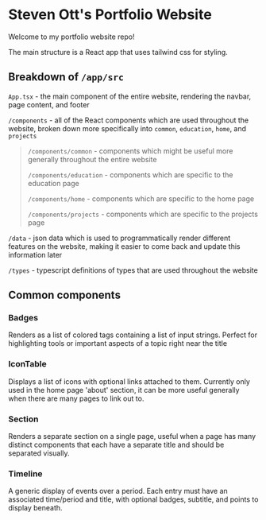 # Steven Ott's Portfolio Website

Welcome to my portfolio website repo!

The main structure is a React app that uses tailwind css for styling.

## Breakdown of `/app/src`

`App.tsx` - the main component of the entire website, rendering the navbar, page content, and footer

`/components` - all of the React components which are used throughout the website, broken down more specifically into `common`, `education`, `home`, and `projects`

> `/components/common` - components which might be useful more generally throughout the entire website
>
> `/components/education` - components which are specific to the education page
>
> `/components/home` - components which are specific to the home page
>
> `/components/projects` - components which are specific to the projects page

`/data` - json data which is used to programmatically render different features on the website, making it easier to come back and update this information later

`/types` - typescript definitions of types that are used throughout the website

## Common components

### Badges

Renders as a list of colored tags containing a list of input strings. Perfect for highlighting tools or important aspects of a topic right near the title

### IconTable

Displays a list of icons with optional links attached to them. Currently only used in the home page 'about' section, it can be more useful generally when there are many pages to link out to.

### Section

Renders a separate section on a single page, useful when a page has many distinct components that each have a separate title and should be separated visually.

### Timeline

A generic display of events over a period. Each entry must have an associated time/period and title, with optional badges, subtitle, and points to display beneath.
